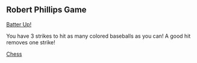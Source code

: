 ## Robert Phillips Game

[Batter Up!](https://rmphill0210.github.io/Personal/Projects/Phillips_Robert_Art2210_Game_Fall2019/Index.html)

<div align=left>

You have 3 strikes to hit as many colored baseballs as you can! A good hit removes one strike!

[Chess](https://rmphill0210.github.io/Personal/Projects/Phillips_Robert_Art2210_Chess_Fall2019/chess.html)
